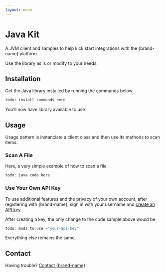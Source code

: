 ```yaml
---
layout: none
---
```

# Java Kit
A JVM client and samples to help kick start integrations with the {brand-name} platform.  

Use the library as is or modify to your needs.  

## Installation
Get the Java library installed by running the commands below.
```bash
todo: install commands here
```
You'll now have library available to use

## Usage
Usage pattern is instanciate a client class and then use its methods to scan items.

### Scan A File
Here, a very simple example of how to scan a file
```java
todo: java code here 
```
### Use Your Own API Key
To use additional features and the privacy of your own account, after registering with {brand-name}, sign in with your username and [create an API key](docs?doc=docs/HowTo/CreateKey) 

After creating a key, the only change to the code sample above would be

```java
todo: mods to use ="your-api-key"
```

Everything else remains the same.

## Contact
Having trouble? [Contact {brand-name} ](https://{brand-root-domain}/contacts)
